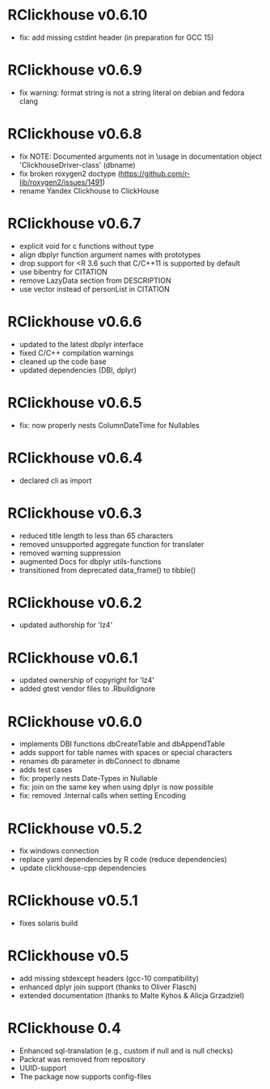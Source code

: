 RClickhouse v0.6.10
==============

 * fix: add missing cstdint header (in preparation for GCC 15)

RClickhouse v0.6.9
==============

 * fix warning: format string is not a string literal on debian and fedora clang

RClickhouse v0.6.8
==============

 * fix NOTE: Documented arguments not in \usage in documentation object 'ClickhouseDriver-class' (dbname)
 * fix broken roxygen2 doctype (https://github.com/r-lib/roxygen2/issues/1491)
 * rename Yandex Clickhouse to ClickHouse

RClickhouse v0.6.7
==============

 * explicit void for c functions without type
 * align dbplyr function argument names with prototypes
 * drop support for <R 3.6 such that C/C++11 is supported by default
 * use bibentry for CITATION
 * remove LazyData section from DESCRIPTION
 * use vector instead of personList in CITATION

RClickhouse v0.6.6
==============

 * updated to the latest dbplyr interface
 * fixed C/C++ compilation warnings
 * cleaned up the code base
 * updated dependencies (DBI, dplyr)


RClickhouse v0.6.5
==============

 * fix: now properly nests ColumnDateTime for Nullables
 
RClickhouse v0.6.4
==============

 * declared cli as import

RClickhouse v0.6.3
==============

 * reduced title length to less than 65 characters
 * removed unsupported aggregate function for translater
 * removed warning suppression
 * augmented Docs for dbplyr utils-functions
 * transitioned from deprecated data_frame() to tibble()

RClickhouse v0.6.2
==============

 * updated authorship for 'lz4'

RClickhouse v0.6.1
==============

 * updated ownership of copyright for 'lz4'
 * added gtest vendor files to .Rbuildignore

RClickhouse v0.6.0
==============

 * implements DBI functions dbCreateTable and dbAppendTable
 * adds support for table names with spaces or special characters
 * renames db parameter in dbConnect to dbname
 * adds test cases
 * fix: properly nests Date-Types in Nullable
 * fix: join on the same key when using dplyr is now possible
 * fix: removed .Internal calls when setting Encoding


RClickhouse v0.5.2
==============

 * fix windows connection
 * replace yaml dependencies by R code (reduce dependencies)
 * update clickhouse-cpp dependencies


RClickhouse v0.5.1
==============

 * fixes solaris build


RClickhouse v0.5
==============

 * add missing stdexcept headers (gcc-10 compatibility)
 * enhanced dplyr join support (thanks to Oliver Flasch)
 * extended documentation (thanks to Malte Kyhos & Alicja Grzadziel)


RClickhouse 0.4
==============

 * Enhanced sql-translation (e.g., custom if null and is null checks)
 * Packrat was removed from repository
 * UUID-support
 * The package now supports config-files
